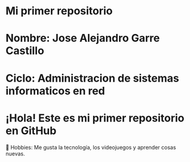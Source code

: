 # Mi primer repositorio                              
# Nombre: Jose Alejandro Garre Castillo
# Ciclo: Administracion de sistemas informaticos en red
# ¡Hola! Este es mi primer repositorio en GitHub
🎯 Hobbies: Me gusta la tecnología, los videojuegos y aprender cosas nuevas.
